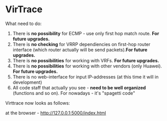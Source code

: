 # VirTrace

What need to do:

1. There is <b>no possibility</b> for ECMP  - use only first hop match route. <b>For future upgrades.</b>
2. There is <b>no checking</b> for VRRP dependiencies on first-hop router interface (which router actually will be send packets).<b>For future upgrades.</b>
3. There is <b>no possibilities</b> for working with VRFs. <b>For future upgrades.</b>
4. There is <b>no possibilities</b> for working with other vendors (only Huawei). <b>For future upgrades.</b>
5. There is no web-interface for input IP-addresses (at this time it will in development)
6. All code staff that actually you see - <b>need to be well organized</b> (functions and so on). For nowadays - it's "spagetti code"

Virttrace now looks as follows:

at the browser - http://127.0.0.1:5000/index.html

<image> </image>
